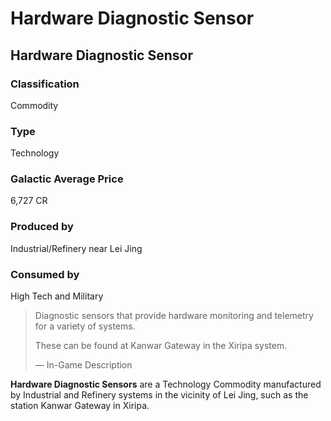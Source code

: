 # Hardware Diagnostic Sensor
## Hardware Diagnostic Sensor

### Classification

Commodity

### Type

Technology

### Galactic Average Price

6,727 CR

### Produced by

Industrial/Refinery near Lei Jing

### Consumed by

High Tech and Military

> 
> 
> Diagnostic sensors that provide hardware monitoring and telemetry for a variety of systems.
> 
> These can be found at Kanwar Gateway in the Xiripa system.
> 
> 
> — In-Game Description
> 

**Hardware Diagnostic Sensors** are a Technology Commodity manufactured by Industrial and Refinery systems in the vicinity of Lei Jing, such as the station Kanwar Gateway in Xiripa.